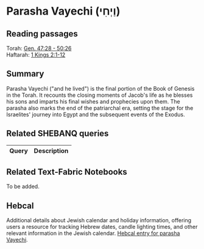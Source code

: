 # Parasha Vayechi (וַיְחִי)

## Reading passages

Torah: [Gen. 47:28 - 50:26](https://www.stepbible.org/?q=version=NASB2020|reference=Gen.47:28-50:26&options=HNVUG)<br>
Haftarah: [1 Kings 2:1-12](https://www.stepbible.org/?q=version=NASB2020|reference=1Kgs.2:1-12&options=HNVUG)

## Summary

Parasha Vayechi ("and he lived") is the final portion of the Book of Genesis in the Torah. It recounts the closing moments of Jacob's life as he blesses his sons and imparts his final wishes and prophecies upon them. The parasha also marks the end of the patriarchal era, setting the stage for the Israelites' journey into Egypt and the subsequent events of the Exodus.

## Related SHEBANQ queries

Query | Description
--- | ---


## Related Text-Fabric Notebooks

To be added.

## Hebcal

Additional details about Jewish calendar and holiday information, offering users a resource for tracking Hebrew dates, candle lighting times, and other relevant information in the Jewish calendar. [Hebcal entry for parasha Vayechi](https://www.hebcal.com/sedrot/vayechi).
